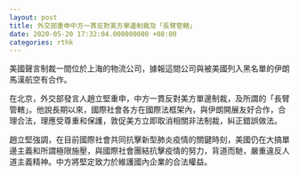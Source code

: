 ```yaml
---
layout: post
title: 外交部重申中方一貫反對美方單邊制裁及「長臂管轄」
date: 2020-05-20 17:32:04.000000000 +08:00
categories: rthk
---
```


美國聲言制裁一間位於上海的物流公司，據報這間公司與被美國列入黑名單的伊朗馬漢航空有合作。

在北京，外交部發言人趙立堅重申，中方一貫反對美方單邊制裁，及所謂的「長臂管轄」。他說長期以來，國際社會各方在國際法框架內，與伊朗開展友好合作，合理合法，理應受尊重和保護，敦促美方立即取消相關非法制裁，糾正錯誤做法。

趙立堅強調，在目前國際社會共同抗擊新型肺炎疫情的關鍵時刻，美國仍在大搞單邊主義和所謂極限施壓，與國際社會團結抗擊疫情的努力，背道而馳，嚴重違反人道主義精神。中方將堅定致力於維護國內企業的合法權益。
